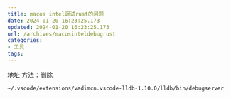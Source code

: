 ```yaml
---
title: macos intel调试rust的问题
date: 2024-01-20 16:23:25.173
updated: 2024-01-20 16:23:25.173
url: /archives/macosinteldebugrust
categories: 
- 工具
tags: 
---
```


[地址](https://stackoverflow.com/questions/77218022/why-is-my-debugger-in-vscode-not-working-with-rust-after-mac-update-to-sonoma-14)
方法：删除
```
~/.vscode/extensions/vadimcn.vscode-lldb-1.10.0/lldb/bin/debugserver
```